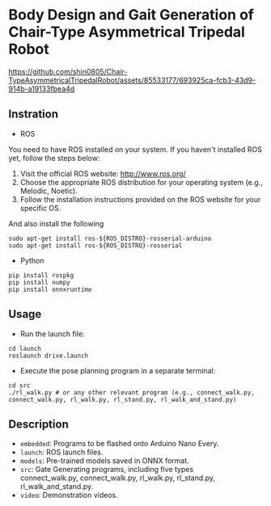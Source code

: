 # Body Design and Gait Generation of <br>Chair-Type Asymmetrical Tripedal Robot
https://github.com/shin0805/Chair-TypeAsymmetricalTripedalRobot/assets/85533177/693925ca-fcb3-43d9-914b-a19133fbea4d

## Instration
- ROS

You need to have ROS installed on your system. If you haven't installed ROS yet, follow the steps below:
1. Visit the official ROS website: http://www.ros.org/
2. Choose the appropriate ROS distribution for your operating system (e.g., Melodic, Noetic).
3. Follow the installation instructions provided on the ROS website for your specific OS.

And also install the following
```shell
sudo apt-get install ros-${ROS_DISTRO}-rosserial-arduino
sudo apt-get install ros-${ROS_DISTRO}-rosserial
```

- Python
```shell
pip install rospkg
pip install numpy
pip install onnxruntime
```
## Usage
- Run the launch file:
```shell
cd launch
roslaunch drive.launch
```

- Execute the pose planning program in a separate terminal:
```shell
cd src
./rl_walk.py # or any other relevant program (e.g., connect_walk.py, connect_walk.py, rl_walk.py, rl_stand.py, rl_walk_and_stand.py)
```

## Description
- `embedded`: Programs to be flashed onto Arduino Nano Every.
- `launch`: ROS launch files.
- `models`: Pre-trained models saved in ONNX format.
- `src`: Gate Generating programs, including five types  
connect_walk.py, connect_walk.py, rl_walk.py, rl_stand.py, rl_walk_and_stand.py.
- `video`: Demonstration videos.
